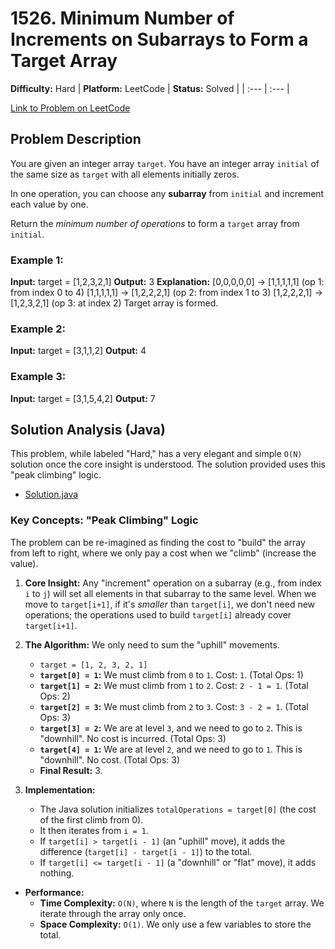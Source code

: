 # 1526. Minimum Number of Increments on Subarrays to Form a Target Array

**Difficulty:** Hard
| **Platform:** LeetCode | **Status:** Solved |
| :--- | :--- |

[Link to Problem on LeetCode](https://leetcode.com/problems/minimum-number-of-increments-on-subarrays-to-form-a-target-array/)

## Problem Description

You are given an integer array `target`. You have an integer array `initial` of the same size as `target` with all elements initially zeros.

In one operation, you can choose any **subarray** from `initial` and increment each value by one.

Return the *minimum number of operations* to form a `target` array from `initial`.

### Example 1:

**Input:** target = [1,2,3,2,1]
**Output:** 3
**Explanation:**
[0,0,0,0,0] -> [1,1,1,1,1] (op 1: from index 0 to 4)
[1,1,1,1,1] -> [1,2,2,2,1] (op 2: from index 1 to 3)
[1,2,2,2,1] -> [1,2,3,2,1] (op 3: at index 2)
Target array is formed.

### Example 2:

**Input:** target = [3,1,1,2]
**Output:** 4

### Example 3:

**Input:** target = [3,1,5,4,2]
**Output:** 7

## Solution Analysis (Java)

This problem, while labeled "Hard," has a very elegant and simple `O(N)` solution once the core insight is understood. The solution provided uses this "peak climbing" logic.

* [Solution.java](./Solution.java)

### Key Concepts: "Peak Climbing" Logic

The problem can be re-imagined as finding the cost to "build" the array from left to right, where we only pay a cost when we "climb" (increase the value).

1.  **Core Insight:** Any "increment" operation on a subarray (e.g., from index `i` to `j`) will set all elements in that subarray to the same level. When we move to `target[i+1]`, if it's *smaller* than `target[i]`, we don't need new operations; the operations used to build `target[i]` already cover `target[i+1]`.
2.  **The Algorithm:** We only need to sum the "uphill" movements.
    * `target = [1, 2, 3, 2, 1]`
    * **`target[0] = 1`:** We must climb from `0` to `1`. Cost: `1`. (Total Ops: 1)
    * **`target[1] = 2`:** We must climb from `1` to `2`. Cost: `2 - 1 = 1`. (Total Ops: 2)
    * **`target[2] = 3`:** We must climb from `2` to `3`. Cost: `3 - 2 = 1`. (Total Ops: 3)
    * **`target[3] = 2`:** We are at level `3`, and we need to go to `2`. This is "downhill". No cost is incurred. (Total Ops: 3)
    * **`target[4] = 1`:** We are at level `2`, and we need to go to `1`. This is "downhill". No cost. (Total Ops: 3)
    * **Final Result:** 3.

3.  **Implementation:**
    * The Java solution initializes `totalOperations = target[0]` (the cost of the first climb from 0).
    * It then iterates from `i = 1`.
    * If `target[i] > target[i - 1]` (an "uphill" move), it adds the difference (`target[i] - target[i - 1]`) to the total.
    * If `target[i] <= target[i - 1]` (a "downhill" or "flat" move), it adds nothing.

* **Performance:**
    * **Time Complexity:** `O(N)`, where `N` is the length of the `target` array. We iterate through the array only once.
    * **Space Complexity:** `O(1)`. We only use a few variables to store the total.